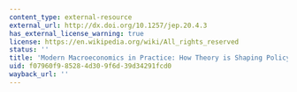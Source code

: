 ```yaml
---
content_type: external-resource
external_url: http://dx.doi.org/10.1257/jep.20.4.3
has_external_license_warning: true
license: https://en.wikipedia.org/wiki/All_rights_reserved
status: ''
title: 'Modern Macroeconomics in Practice: How Theory is Shaping Policy'
uid: f07960f9-8528-4d30-9f6d-39d34291fcd0
wayback_url: ''
---
```


